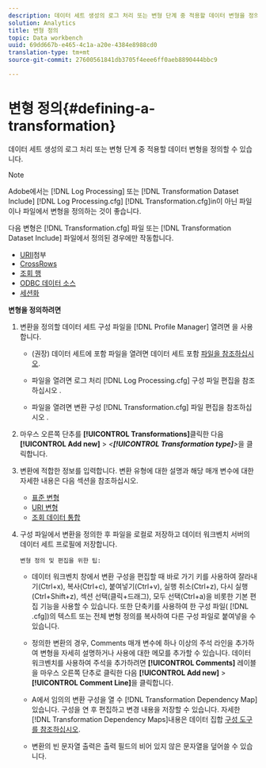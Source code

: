 ```yaml
---
description: 데이터 세트 생성의 로그 처리 또는 변형 단계 중 적용할 데이터 변형을 정의할 수 있습니다.
solution: Analytics
title: 변형 정의
topic: Data workbench
uuid: 69dd667b-e465-4c1a-a20e-4384e8988cd0
translation-type: tm+mt
source-git-commit: 27600561841db3705f4eee6ff0aeb8890444bbc9

---
```



# 변형 정의{#defining-a-transformation}

데이터 세트 생성의 로그 처리 또는 변형 단계 중 적용할 데이터 변형을 정의할 수 있습니다.

>[!NOTE]
>
>Adobe에서는 [!DNL Log Processing] 또는 [!DNL Transformation Dataset Include] [!DNL Log Processing.cfg] [!DNL Transformation.cfg]in이 아닌 파일이나 파일에서 변형을 정의하는 것이 좋습니다.

다음 변형은 [!DNL Transformation.cfg] 파일 또는 [!DNL Transformation Dataset Include] 파일에서 정의된 경우에만 작동합니다.

* [URII](../../../home/c-dataset-const-proc/c-data-trans/c-transf-types/c-uri-transf/c-appenduri.md#concept-a0df05dd958645bf8219fc7b0b675ee4)첨부
* [CrossRows](../../../home/c-dataset-const-proc/c-data-trans/c-transf-types/c-standard-transf/c-crossrows.md#concept-fcace08804f54db397ed631cc13ff4f2)
* [조회 행](../../../home/c-dataset-const-proc/c-data-trans/c-transf-types/c-standard-transf/c-lookuprows.md#concept-4bd9a1f13ee243e592a6a0008053134f)
* [ODBC 데이터 소스](../../../home/c-dataset-const-proc/c-log-proc-config-file/c-odbc-data-sources.md#concept-5f2cf635081d44beab826ef5ec8cf4e3)
* [세션화](../../../home/c-dataset-const-proc/c-data-trans/c-transf-types/c-standard-transf/c-sessionize.md#concept-b1af95c8cba34b248f86de883d914bc0)

**변형을 정의하려면**

1. 변환을 정의할 데이터 세트 구성 파일을 [!DNL Profile Manager] 열려면 을 사용합니다.

   * (권장) 데이터 세트에 포함 파일을 열려면 데이터 세트 포함 [파일을 참조하십시오](../../../home/c-dataset-const-proc/c-dataset-inc-files/c-abt-dataset-inc-files.md).
   * 파일을 열려면 로그 처리 [!DNL Log Processing.cfg] 구성 파일 편집을 참조하십시오 [](../../../home/c-dataset-const-proc/c-log-proc-config-file/t-edit-log-proc-config-file.md#task-6a2fa1b735cb4eefad730f0a3a7858e5).

   * 파일을 열려면 변환 구성 [!DNL Transformation.cfg] 파일 편집을 참조하십시오 [](../../../home/c-dataset-const-proc/c-trans-config-file/t-edit-trans-config-file.md#task-cfef4142c1bf4437a669d1fdc75cabbc).

1. 마우스 오른쪽 단추를 **[!UICONTROL Transformations]**&#x200B;클릭한 다음 **[!UICONTROL Add new]** > *&lt;**[!UICONTROL Transformation type]**>*&#x200B;을 클릭합니다.
1. 변환에 적합한 정보를 입력합니다. 변환 유형에 대한 설명과 해당 매개 변수에 대한 자세한 내용은 다음 섹션을 참조하십시오.

   * [표준 변형](../../../home/c-dataset-const-proc/c-data-trans/c-transf-types/c-standard-transf/c-standard-transf.md#concept-25f4bdbf8fe74c4aaeb2fcd226243886)
   * [URI 변형](../../../home/c-dataset-const-proc/c-data-trans/c-transf-types/c-uri-transf/c-uri-transf.md#concept-2dfa0ffcd83d4fb69c1f42ad50dea125)
   * [조회 데이터 통합](../../../home/c-dataset-const-proc/c-data-trans/c-int-lookup-data/c-int-lookup-data.md#concept-08ff70769a464f50ab14299a344f05c7)

1. 구성 파일에서 변환을 정의한 후 파일을 로컬로 저장하고 데이터 워크벤치 서버의 데이터 세트 프로필에 저장합니다.

       변형 정의 및 편집을 위한 팁:
   
   * 데이터 워크벤치 창에서 변환 구성을 편집할 때 바로 가기 키를 사용하여 잘라내기(Ctrl+x), 복사(Ctrl+c), 붙여넣기(Ctrl+v), 실행 취소(Ctrl+z), 다시 실행(Ctrl+Shift+z), 섹션 선택(클릭+드래그), 모두 선택(Ctrl+a)을 비롯한 기본 편집 기능을 사용할 수 있습니다. 또한 단축키를 사용하여 한 구성 파일( [!DNL .cfg])의 텍스트 또는 전체 변형 정의를 복사하여 다른 구성 파일로 붙여넣을 수 있습니다.
   * 정의한 변환의 경우, Comments 매개 변수에 하나 이상의 주석 라인을 추가하여 변형을 자세히 설명하거나 사용에 대한 메모를 추가할 수 있습니다. 데이터 워크벤치를 사용하여 주석을 추가하려면 **[!UICONTROL Comments]** 레이블을 마우스 오른쪽 단추로 클릭한 다음 **[!UICONTROL Add new]** > **[!UICONTROL Comment Line]**&#x200B;을 클릭합니다.

   * A에서 임의의 변환 구성을 열 수 [!DNL Transformation Dependency Map]있습니다. 구성을 연 후 편집하고 변경 내용을 저장할 수 있습니다. 자세한 [!DNL Transformation Dependency Maps]내용은 데이터 집합 [구성 도구를 참조하십시오](../../../home/c-dataset-const-proc/c-dataset-config-tools/c-dataset-config-tools.md#concept-6e058b7691834cf79dcfd1573f78d4f5).

   * 변환의 빈 문자열 출력은 출력 필드의 비어 있지 않은 문자열을 덮어쓸 수 있습니다.

